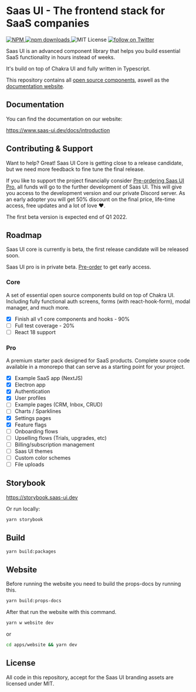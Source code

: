 # Saas UI - The frontend stack for SaaS companies

<p>
  <a href="https://www.npmjs.com/package/@saas-ui/react">
    <img src="https://img.shields.io/npm/v/@saas-ui/react" alt="NPM">
  </a>
  <a href="https://www.npmjs.com/package/@saas-ui/react">
    <img src="https://img.shields.io/npm/dm/@saas-ui/react.svg" alt="npm downloads">
  </a>
  <img alt="MIT License" src="https://img.shields.io/github/license/saas-js/saas-ui"/>
  <a href="https://twitter.com/intent/follow?screen_name=saas_js">
    <img src="https://img.shields.io/twitter/follow/saas_js?style=social&logo=twitter" alt="follow on Twitter">
  </a>
</p>

Saas UI is an advanced component library that helps you build essential SaaS functionality in hours instead of weeks.

It's build on top of Chakra UI and fully written in Typescript.

This repository contains all [open source components](/packages), aswell as the [documentation website](apps/website/pages/docs).

## Documentation

You can find the documentation on our website:

https://www.saas-ui.dev/docs/introduction

## Contributing & Support

Want to help? Great! Saas UI Core is getting close to a release candidate, but we need more feedback to fine tune the final release.

If you like to support the project financially consider [Pre-ordering Saas UI Pro](https://appulse.gumroad.com/l/saas-ui-pro-pre-order), all funds will go to the further development of Saas UI. This will give you access to the development version and our private Discord server. As an early adopter you will get 50% discount on the final price, life-time access, free updates and a lot of love ❤️.

The first beta version is expected end of Q1 2022.

## Roadmap

Saas UI core is currently is beta, the first release candidate will be released soon.

Saas UI pro is in private beta. [Pre-order](https://appulse.gumroad.com/l/saas-ui-pro-pre-order) to get early access.

### Core

A set of essential open source components build on top of Chakra UI.
Including fully functional auth screens, forms (with react-hook-form), modal manager, and much more.

- [x] Finish all v1 core components and hooks - 90%
- [ ] Full test coverage - 20%
- [ ] React 18 support

### Pro

A premium starter pack designed for SaaS products.
Complete source code available in a monorepo that can serve as a starting point for your project.

- [x] Example SaaS app (NextJS)
- [x] Electron app
- [x] Authentication
- [x] User profiles
- [ ] Example pages (CRM, Inbox, CRUD)
- [ ] Charts / Sparklines
- [x] Settings pages
- [x] Feature flags
- [ ] Onboarding flows
- [ ] Upselling flows (Trials, upgrades, etc)
- [ ] Billing/subscription management
- [ ] Saas UI themes
- [ ] Custom color schemes
- [ ] File uploads

## Storybook

https://storybook.saas-ui.dev

Or run locally:

```bash
yarn storybook
```

## Build

```bash
yarn build:packages
```

## Website

Before running the website you need to build the props-docs by running this.

```bash
yarn build:props-docs
```

After that run the website with this command.

```bash
yarn w website dev
```

or

```bash
cd apps/website && yarn dev
```

## License

All code in this repository, accept for the Saas UI branding assets are licensed under MIT.
